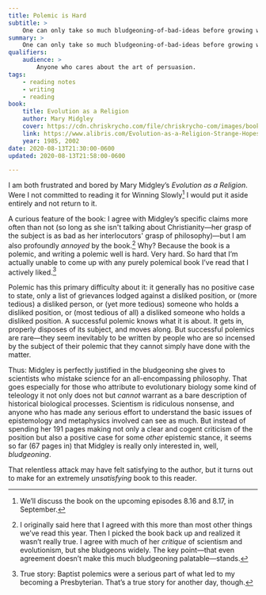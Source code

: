 ```yaml
---
title: Polemic is Hard
subtitle: >
    One can only take so much bludgeoning-of-bad-ideas before growing weary of a book.
summary: >
    One can only take so much bludgeoning-of-bad-ideas before growing weary of a book. But Mary Midgley apparently didn’t get the memo: Evolution as a Religion is relentless in its bludgeoning.
qualifiers:
    audience: >
        Anyone who cares about the art of persuasion.
tags:
    - reading notes
    - writing
    - reading
book:
    title: Evolution as a Religion
    author: Mary Midgley
    cover: https://cdn.chriskrycho.com/file/chriskrycho-com/images/books/evolution-as-a-religion.jpg
    link: https://www.alibris.com/Evolution-as-a-Religion-Strange-Hopes-and-Stranger-Fears-Mary-Midgley/book/2179950
    year: 1985, 2002
date: 2020-08-13T21:30:00-0600
updated: 2020-08-13T21:58:00-0600

---
```


I am both frustrated and bored by Mary Midgley’s <cite>Evolution as a Religion</cite>. Were I not committed to reading it for Winning Slowly[^1] I would put it aside entirely and not return to it.

A curious feature of the book: I agree with Midgley’s specific claims more often than not (so long as she isn't talking about Christianity—her grasp of the subject is as bad as her interlocutors' grasp of philosophy)—but I am also profoundly *annoyed* by the book.[^correction] Why? Because the book is a polemic, and writing a polemic well is hard. Very hard. So hard that I’m actually unable to come up with any purely polemical book I’ve read that I actively liked.[^2]

Polemic has this primary difficulty about it: it generally has no positive case to state, only a list of grievances lodged against a disliked position, or (more tedious) a disliked person, or (yet more tedious) someone who holds a disliked position, or (most tedious of all) a disliked someone who holds a disliked position. A successful polemic knows what it is about. It gets in, properly disposes of its subject, and moves along. But successful polemics are rare—they seem inevitably to be written by people who are so incensed by the subject of their polemic that they cannot simply have done with the matter.

Thus: Midgley is perfectly justified in the bludgeoning she gives to scientists who mistake science for an all-encompassing philosophy. That goes especially for those who attribute to evolutionary biology some kind of teleology it not only does not but *cannot* warrant as a bare description of historical biological processes. Scientism is ridiculous nonsense, and anyone who has made any serious effort to understand the basic issues of epistemology and metaphysics involved can see as much. But instead of spending her 191 pages making not only a clear and cogent criticism of the position but also a positive case for some *other* epistemic stance, it seems so far (67 pages in) that Midgley is really only interested in, well, *bludgeoning*.

That relentless attack may have felt satisfying to the author, but it turns out to make for an extremely *unsatisfying* book to this reader.

[^1]: We’ll discuss the book on the upcoming episodes 8.16 and 8.17, in September.

[^correction]: I originally said here that I agreed with this more than most other things we’ve read this year. Then I picked the book back up and realized it wasn’t really true. I agree with much of her *critique* of scientism and evolutionism, but she bludgeons widely. The key point—that even agreement doesn’t make this much bludgeoning palatable—stands.

[^2]: True story: Baptist polemics were a serious part of what led to my becoming a Presbyterian. That’s a true story for another day, though.